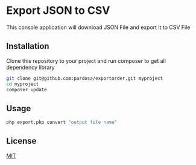 # Export JSON to CSV

This console application will download JSON File and export it to CSV File

## Installation

Clone this repository to your project and run composer to get all dependency library

```bash
git clone git@github.com:pardosa/exportorder.git myproject
cd myproject
composer update
```

## Usage

```bash
php export.php convert "output file name"
```

## License
[MIT](https://choosealicense.com/licenses/mit/)